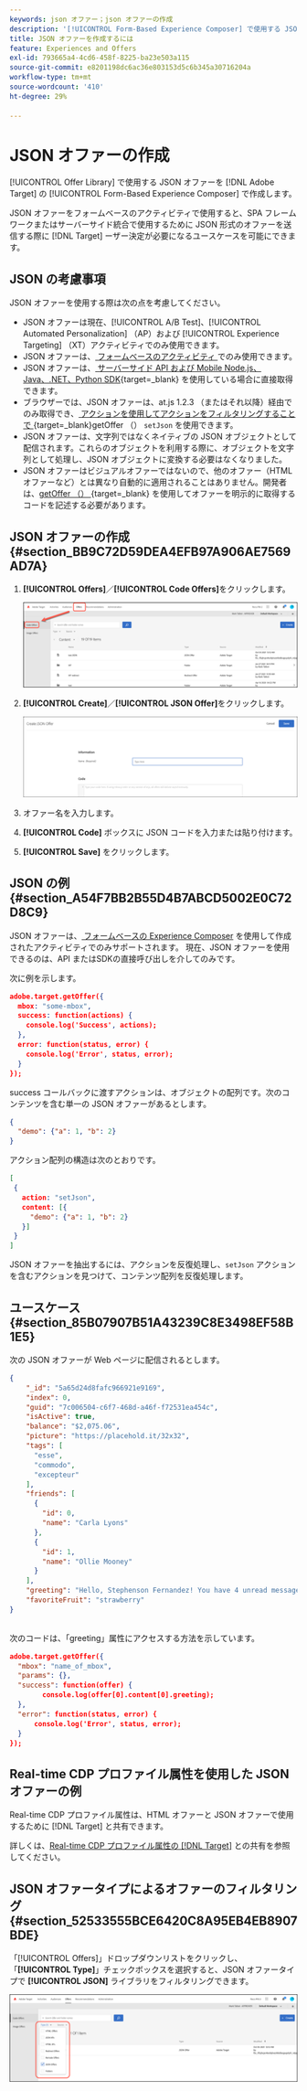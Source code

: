 ```yaml
---
keywords: json オファー；json オファーの作成
description: '[!UICONTROL Form-Based Experience Composer] で使用する JSON オファーをで作成する方法を説明します。'
title: JSON オファーを作成するには
feature: Experiences and Offers
exl-id: 793665a4-4cd6-458f-8225-ba23e503a115
source-git-commit: e8201198dc6ac36e803153d5c6b345a30716204a
workflow-type: tm+mt
source-wordcount: '410'
ht-degree: 29%

---
```


# JSON オファーの作成

[!UICONTROL Offer Library] で使用する JSON オファーを [!DNL Adobe Target] の [!UICONTROL Form-Based Experience Composer] で作成します。

JSON オファーをフォームベースのアクティビティで使用すると、SPA フレームワークまたはサーバーサイド統合で使用するために JSON 形式のオファーを送信する際に [!DNL Target] ーザー決定が必要になるユースケースを可能にできます。

## JSON の考慮事項

JSON オファーを使用する際は次の点を考慮してください。

* JSON オファーは現在、[!UICONTROL A/B Test]、[!UICONTROL Automated Personalization] （AP）および [!UICONTROL Experience Targeting] （XT）アクティビティでのみ使用できます。
* JSON オファーは、[ フォームベースのアクティビティ ](/help/main/c-experiences/form-experience-composer.md) でのみ使用できます。
* JSON オファーは、[ サーバーサイド API および Mobile Node.js、Java、.NET、Python SDK](https://experienceleague.adobe.com/docs/target-dev/developer/server-side/server-side-overview.html?lang=ja){target=_blank} を使用している場合に直接取得できます。
* ブラウザーでは、JSON オファーは、at.js 1.2.3 （またはそれ以降）経由でのみ取得でき、[ アクションを使用してアクションをフィルタリングすることで ](https://experienceleague.adobe.com/docs/target-dev/developer/client-side/at-js-implementation/functions-overview/adobe-target-getoffer.html){target=_blank}getOffer （） `setJson` を使用できます。
* JSON オファーは、文字列ではなくネイティブの JSON オブジェクトとして配信されます。これらのオブジェクトを利用する際に、オブジェクトを文字列として処理し、JSON オブジェクトに変換する必要はなくなりました。
* JSON オファーはビジュアルオファーではないので、他のオファー（HTML オファーなど）とは異なり自動的に適用されることはありません。開発者は、[getOffer （） ](https://experienceleague.adobe.com/docs/target-dev/developer/client-side/at-js-implementation/functions-overview/adobe-target-getoffer.html){target=_blank} を使用してオファーを明示的に取得するコードを記述する必要があります。

## JSON オファーの作成 {#section_BB9C72D59DEA4EFB97A906AE7569AD7A}

1. **[!UICONTROL Offers]**／**[!UICONTROL Code Offers]**&#x200B;をクリックします。

   ![ オファー/「コードオファー」タブ ](/help/main/c-experiences/c-manage-content/assets/code-offers-tab.png)

1. **[!UICONTROL Create]**／**[!UICONTROL JSON Offer]**&#x200B;をクリックします。

   ![offer-json 画像 ](assets/offer-json.png)

1. オファー名を入力します。
1. **[!UICONTROL Code]** ボックスに JSON コードを入力または貼り付けます。
1. **[!UICONTROL Save]** をクリックします。

## JSON の例 {#section_A54F7BB2B55D4B7ABCD5002E0C72D8C9}

JSON オファーは、[ フォームベースの Experience Composer](/help/main/c-experiences/form-experience-composer.md) を使用して作成されたアクティビティでのみサポートされます。 現在、JSON オファーを使用できるのは、API またはSDKの直接呼び出しを介してのみです。

次に例を示します。

```json
adobe.target.getOffer({ 
  mbox: "some-mbox", 
  success: function(actions) { 
    console.log('Success', actions); 
  }, 
  error: function(status, error) { 
    console.log('Error', status, error); 
  } 
});
```

success コールバックに渡すアクションは、オブジェクトの配列です。次のコンテンツを含む単一の JSON オファーがあるとします。

```json
{ 
  "demo": {"a": 1, "b": 2} 
}
```

アクション配列の構造は次のとおりです。

```json
[ 
 { 
   action: "setJson", 
   content: [{ 
     "demo": {"a": 1, "b": 2} 
   }] 
 }  
]
```

JSON オファーを抽出するには、アクションを反復処理し、`setJson` アクションを含むアクションを見つけて、コンテンツ配列を反復処理します。

## ユースケース {#section_85B07907B51A43239C8E3498EF58B1E5}

次の JSON オファーが Web ページに配信されるとします。

```json
{ 
    "_id": "5a65d24d8fafc966921e9169", 
    "index": 0, 
    "guid": "7c006504-c6f7-468d-a46f-f72531ea454c", 
    "isActive": true, 
    "balance": "$2,075.06", 
    "picture": "https://placehold.it/32x32", 
    "tags": [ 
      "esse", 
      "commodo", 
      "excepteur"
    ], 
    "friends": [ 
      { 
        "id": 0, 
        "name": "Carla Lyons" 
      }, 
      { 
        "id": 1, 
        "name": "Ollie Mooney" 
      } 
    ], 
    "greeting": "Hello, Stephenson Fernandez! You have 4 unread messages.", 
    "favoriteFruit": "strawberry" 
} 
  
```

次のコードは、「greeting」属性にアクセスする方法を示しています。

```json
adobe.target.getOffer({   
  "mbox": "name_of_mbox", 
  "params": {}, 
  "success": function(offer) {           
        console.log(offer[0].content[0].greeting); 
  },   
  "error": function(status, error) {           
      console.log('Error', status, error); 
  } 
});
```

## Real-time CDP プロファイル属性を使用した JSON オファーの例

Real-time CDP プロファイル属性は、HTML オファーと JSON オファーで使用するために [!DNL Target] と共有できます。

詳しくは、[Real-time CDP プロファイル属性の  [!DNL Target]](/help/main/c-integrating-target-with-mac/integrating-with-rtcdp.md#rtcdp-profile-attributes) との共有を参照してください。

## JSON オファータイプによるオファーのフィルタリング {#section_52533555BCE6420C8A95EB4EB8907BDE}

「[!UICONTROL Offers]」ドロップダウンリストをクリックし、「**[!UICONTROL Type]**」チェックボックスを選択すると、JSON オファータイプで **[!UICONTROL JSON]** ライブラリをフィルタリングできます。

![offer-json-filter 画像 ](assets/offer-json-filter.png)
